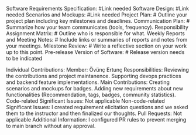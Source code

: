 Software Requirements Specification: #Link needed
Software Design: #Link needed
Scenarios and Mockups: #Link needed
Project Plan: # Outline your project plan including key milestones and deadlines.
Communication Plan: # Summarize how your team communicates (tools, frequency).
Responsibility Assignment Matrix: # Outline who is responsible for what.
Weekly Reports and Meeting Notes: # Include links or summaries of reports and notes from your meetings.
Milestone Review: # Write a reflective section on your work up to this point.
Pre-release Version of Software: # Release version needs to be indicated

Individual Contributions:
Member: Övünç Ertunç
Responsibilities: Reviewing the contributions and project maintanence. Supporting devops practices and backend feature implementations.
Main Contributions: Creating scenarios and mockups for badges. Adding new requirements about new functionalities (Recommendation, tags, badges, community statistics).
Code-related Significant Issues: Not applicable
Non-code-related Significant Issues: I created requirement elicitation questions and we asked them to the instructor and then finalized our thoughts. 
Pull Requests: Not applicable
Additional Information: I configured PR rules to prevent merging to main branch without any approval.